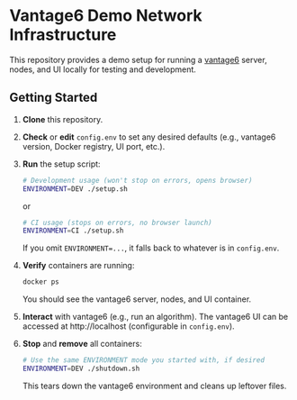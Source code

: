 # Vantage6 Demo Network Infrastructure

This repository provides a demo setup for running a [vantage6](https://vantage6.ai/) server, nodes, and UI locally for testing and development.

## Getting Started

1. **Clone** this repository.
2. **Check** or **edit** `config.env` to set any desired defaults (e.g., vantage6 version, Docker registry, UI port, etc.).
3. **Run** the setup script:
    ```bash
    # Development usage (won't stop on errors, opens browser)
    ENVIRONMENT=DEV ./setup.sh
    ```
   or
    ```bash
    # CI usage (stops on errors, no browser launch)
    ENVIRONMENT=CI ./setup.sh
    ```
    If you omit `ENVIRONMENT=...`, it falls back to whatever is in `config.env`.

4. **Verify** containers are running:
    ```bash
    docker ps
    ```
    You should see the vantage6 server, nodes, and UI container.

5. **Interact** with vantage6 (e.g., run an algorithm). The vantage6 UI can be accessed at http://localhost (configurable in `config.env`).

6. **Stop** and **remove** all containers:
    ```bash
    # Use the same ENVIRONMENT mode you started with, if desired
    ENVIRONMENT=DEV ./shutdown.sh
    ```
    This tears down the vantage6 environment and cleans up leftover files.




